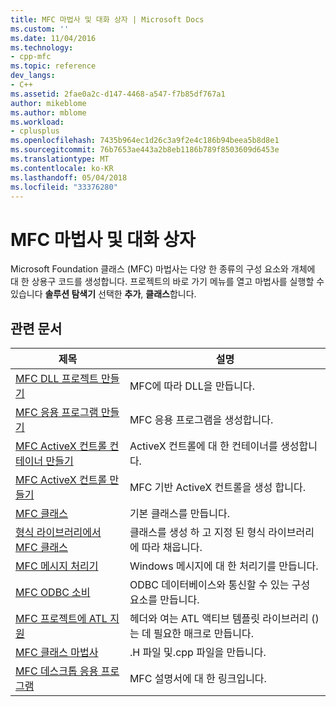 ```yaml
---
title: MFC 마법사 및 대화 상자 | Microsoft Docs
ms.custom: ''
ms.date: 11/04/2016
ms.technology:
- cpp-mfc
ms.topic: reference
dev_langs:
- C++
ms.assetid: 2fae0a2c-d147-4468-a547-f7b85df767a1
author: mikeblome
ms.author: mblome
ms.workload:
- cplusplus
ms.openlocfilehash: 7435b964ec1d26c3a9f2e4c186b94beea5b8d8e1
ms.sourcegitcommit: 76b7653ae443a2b8eb1186b789f8503609d6453e
ms.translationtype: MT
ms.contentlocale: ko-KR
ms.lasthandoff: 05/04/2018
ms.locfileid: "33376280"
---
```

# <a name="mfc-wizards-and-dialog-boxes"></a>MFC 마법사 및 대화 상자
Microsoft Foundation 클래스 (MFC) 마법사는 다양 한 종류의 구성 요소와 개체에 대 한 상용구 코드를 생성합니다. 프로젝트의 바로 가기 메뉴를 열고 마법사를 실행할 수 있습니다 **솔루션 탐색기** 선택한 **추가**, **클래스**합니다.  
  
## <a name="related-articles"></a>관련 문서  
  
|제목|설명|  
|-----------|-----------------|  
|[MFC DLL 프로젝트 만들기](../../mfc/reference/creating-an-mfc-dll-project.md)|MFC에 따라 DLL을 만듭니다.|  
|[MFC 응용 프로그램 만들기](../../mfc/reference/creating-an-mfc-application.md)|MFC 응용 프로그램을 생성합니다.|  
|[MFC ActiveX 컨트롤 컨테이너 만들기](../../mfc/reference/creating-an-mfc-activex-control-container.md)|ActiveX 컨트롤에 대 한 컨테이너를 생성합니다.|  
|[MFC ActiveX 컨트롤 만들기](../../mfc/reference/creating-an-mfc-activex-control.md)|MFC 기반 ActiveX 컨트롤을 생성 합니다.|  
|[MFC 클래스](../../mfc/reference/adding-an-mfc-class.md)|기본 클래스를 만듭니다.|  
|[형식 라이브러리에서 MFC 클래스](../../mfc/reference/adding-an-mfc-class-from-a-type-library.md)|클래스를 생성 하 고 지정 된 형식 라이브러리에 따라 채웁니다.|  
|[MFC 메시지 처리기](../../mfc/reference/adding-an-mfc-message-handler.md)|Windows 메시지에 대 한 처리기를 만듭니다.|  
|[MFC ODBC 소비](../../mfc/reference/adding-an-mfc-odbc-consumer.md)|ODBC 데이터베이스와 통신할 수 있는 구성 요소를 만듭니다.|  
|[MFC 프로젝트에 ATL 지원](../../mfc/reference/adding-atl-support-to-your-mfc-project.md)|헤더와 여는 ATL 액티브 템플릿 라이브러리 ()는 데 필요한 매크로 만듭니다.|  
|[MFC 클래스 마법사](../../mfc/reference/mfc-class-wizard.md)|.H 파일 및.cpp 파일을 만듭니다.|  
|[MFC 데스크톱 응용 프로그램](../../mfc/mfc-desktop-applications.md)|MFC 설명서에 대 한 링크입니다.|


